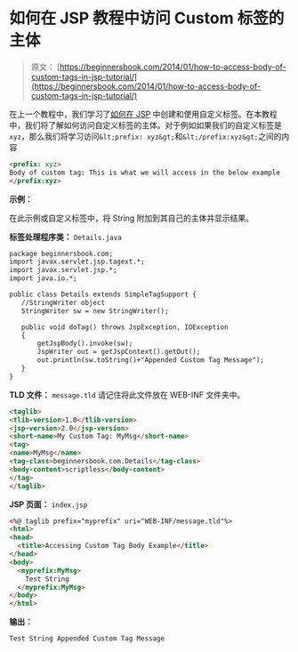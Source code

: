 # 如何在 JSP 教程中访问 Custom 标签的主体

> 原文： [https://beginnersbook.com/2014/01/how-to-access-body-of-custom-tags-in-jsp-tutorial/](https://beginnersbook.com/2014/01/how-to-access-body-of-custom-tags-in-jsp-tutorial/)

在上一个教程中，我们学习了[如何在 JSP](https://beginnersbook.com/2014/01/jsp-custom-tags-with-example-jsp-tutorial/) 中创建和使用自定义标签。在本教程中，我们将了解如何访问自定义标签的主体。对于例如如果我们的自定义标签是`xyz`，那么我们将学习访问`&lt;prefix: xyz&gt;`和`&lt;/prefix:xyz&gt;`之间的内容

```html
<prefix: xyz>
Body of custom tag: This is what we will access in the below example
</prefix:xyz>
```

**示例：**

在此示例或自定义标签中，将 String 附加到其自己的主体并显示结果。

**标签处理程序类：** `Details.java`

```html
package beginnersbook.com;
import javax.servlet.jsp.tagext.*;
import javax.servlet.jsp.*;
import java.io.*;

public class Details extends SimpleTagSupport {
   //StringWriter object
   StringWriter sw = new StringWriter();

   public void doTag() throws JspException, IOException
   {
       getJspBody().invoke(sw);
       JspWriter out = getJspContext().getOut();
       out.println(sw.toString()+"Appended Custom Tag Message");
   }
}
```

**TLD 文件：** `message.tld`
请记住将此文件放在 WEB-INF 文件夹中。

```html
<taglib>
<tlib-version>1.0</tlib-version>
<jsp-version>2.0</jsp-version>
<short-name>My Custom Tag: MyMsg</short-name>
<tag>
<name>MyMsg</name>
<tag-class>beginnersbook.com.Details</tag-class>
<body-content>scriptless</body-content>
</tag>
</taglib>
```

**JSP 页面：** `index.jsp`

```html
<%@ taglib prefix="myprefix" uri="WEB-INF/message.tld"%>
<html>
<head>
  <title>Accessing Custom Tag Body Example</title>
</head>
<body>
  <myprefix:MyMsg>
    Test String
  </myprefix:MyMsg>
</body>
</html>
```

**输出：**

```html
Test String Appended Custom Tag Message
```